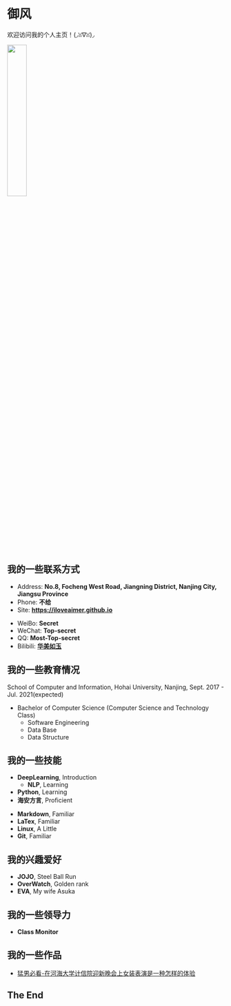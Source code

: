 # 御风

欢迎访问我的个人主页！(◞ꈍ∇ꈍ)◞  

<img src="https://hermit-purple.oss-cn-hongkong.aliyuncs.com/KQ.png?Expires=1592450678&OSSAccessKeyId=TMP.3Kjv2su3JTpFt4x6k84CQ5vftNn3NYXK8ydfmnYmxhtamDFLkiE6kPhr6Wuga2BPJQ7PV6beJApapBF522jrtPPhnyW7og&Signature=AAYvhFbVfnB3%2Brsxc9QaEJxz%2B80%3D" width="30%">

<!-- slide -->

## 我的一些联系方式

- Address: **No.8, Focheng West Road, Jiangning District, Nanjing City, Jiangsu Province**
- Phone: **不给**
- Site: **<https://iloveaimer.github.io>**

<!-- slide vertical=true -->

- WeiBo: **Secret**
- WeChat: **Top-secret**
- QQ: **Most-Top-secret**
- Bilibili: **[华美如玉](https://space.bilibili.com/11700694)**

<!-- slide -->

## 我的一些教育情况

<!-- slide vertical=true -->

School of Computer and Information, Hohai University, Nanjing, Sept. 2017 - Jul. 2021(expected)

- Bachelor of Computer Science (Computer Science and Technology Class)
  - Software Engineering
  - Data Base
  - Data Structure

<!-- slide -->


## 我的一些技能

<!-- slide vertical=true -->

- **DeepLearning**, Introduction
  - **NLP**, Learning
- **Python**, Learning
- **海安方言**, Proficient

<!-- slide vertical=true -->

- **Markdown**, Familiar
- **LaTex**, Familiar
- **Linux**, A Little
- **Git**, Familiar

<!-- slide -->

## 我的兴趣爱好

- **JOJO**, Steel Ball Run
- **OverWatch**, Golden rank
- **EVA**, My wife Asuka

<!-- slide -->

## 我的一些领导力

- **Class Monitor**

<!-- slide -->

## 我的一些作品

- [猛男必看-在河海大学计信院迎新晚会上女装表演是一种怎样的体验](https://www.bilibili.com/video/BV18t411d76n/)

<!-- slide vertical=true -->

## The End
